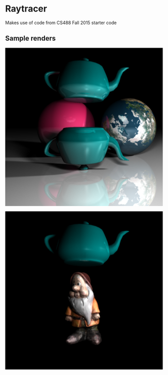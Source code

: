# Raytracer

Makes use of code from CS488 Fall 2015 starter code

## Sample renders

![](img/globe_balls.png)

![](img/dwarf1024.png)
